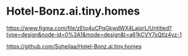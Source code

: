# Hotel-Bonz.ai.tiny.homes

https://www.figma.com/file/zEto4uCPqGkwdWX4LajprL/Untitled?type=design&node-id=0%3A1&mode=design&t=a61kCVY7sQtlz4yz-1

https://github.com/Soheilaa/Hotel-Bonz.ai.tiny.homes